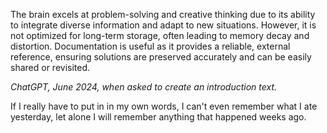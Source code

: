 
 The brain excels at problem-solving and creative thinking due to its ability to integrate diverse information and adapt to new situations. However, it is not optimized for long-term storage, often leading to memory decay and distortion. Documentation is useful as it provides a reliable, external reference, ensuring solutions are preserved accurately and can be easily shared or revisited.
 
 *ChatGPT, June 2024, when asked to create an introduction text.*

If I really have to put in in my own words, I can't even remember what I ate yesterday, let alone I will remember anything that happened weeks ago.
